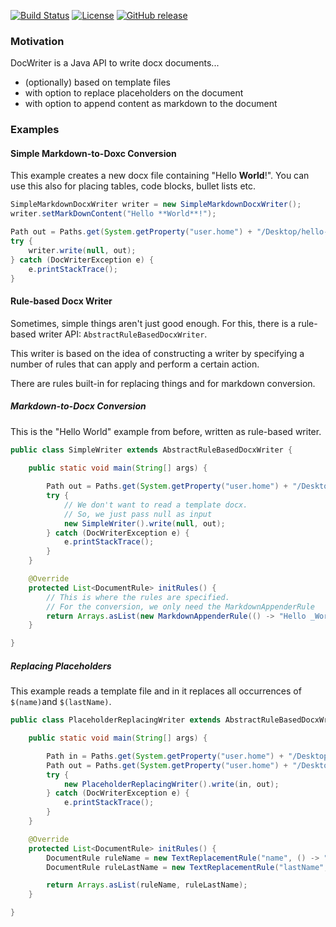 [![Build Status](https://travis-ci.com/ingomohr/docwriter.svg?branch=master)](https://travis-ci.com/ingomohr/docwriter)
[![License](https://img.shields.io/badge/License-Apache%202.0-yellow.svg)](https://opensource.org/licenses/Apache-2.0)
[![GitHub release](https://img.shields.io/github/release/ingomohr/docwriter.svg)](https://GitHub.com/ingomohr/docwriter/releases/)
### Motivation
DocWriter is a Java API to write docx documents...

- (optionally) based on template files
- with option to replace placeholders on the document
- with option to append content as markdown to the document

### Examples
#### Simple Markdown-to-Doxc Conversion
This example creates a new docx file containing "Hello **World**!".
You can use this also for placing tables, code blocks, bullet lists etc.

```Java
SimpleMarkdownDocxWriter writer = new SimpleMarkdownDocxWriter();
writer.setMarkDownContent("Hello **World**!");

Path out = Paths.get(System.getProperty("user.home") + "/Desktop/hello-world.docx");
try {
	writer.write(null, out);
} catch (DocWriterException e) {
	e.printStackTrace();
}
```

#### Rule-based Docx Writer
Sometimes, simple things aren't just good enough. For this, there is a rule-based writer API: ``AbstractRuleBasedDocxWriter``.

This writer is based on the idea of constructing a writer by specifying a number of rules that can apply and perform a certain action.

There are rules built-in for replacing things and for markdown conversion.

##### Markdown-to-Docx Conversion
This is the "Hello World" example from before, written as rule-based writer.

```Java
public class SimpleWriter extends AbstractRuleBasedDocxWriter {
	
	public static void main(String[] args) {

		Path out = Paths.get(System.getProperty("user.home") + "/Desktop/my-doc.docx");
		try {
			// We don't want to read a template docx.
			// So, we just pass null as input
			new SimpleWriter().write(null, out);
		} catch (DocWriterException e) {
			e.printStackTrace();
		}
	}

	@Override
	protected List<DocumentRule> initRules() {
		// This is where the rules are specified.
		// For the conversion, we only need the MarkdownAppenderRule
		return Arrays.asList(new MarkdownAppenderRule(() -> "Hello _World_!"));
	}

}
```

##### Replacing Placeholders
This example reads a template file and in it replaces all occurrences of ``$(name)``and ``$(lastName)``.

```Java
public class PlaceholderReplacingWriter extends AbstractRuleBasedDocxWriter {

	public static void main(String[] args) {

		Path in = Paths.get(System.getProperty("user.home") + "/Desktop/my-doc-template.docx");
		Path out = Paths.get(System.getProperty("user.home") + "/Desktop/my-doc-replaced.docx");
		try {
			new PlaceholderReplacingWriter().write(in, out);
		} catch (DocWriterException e) {
			e.printStackTrace();
		}
	}

	@Override
	protected List<DocumentRule> initRules() {
		DocumentRule ruleName = new TextReplacementRule("name", () -> "John");
		DocumentRule ruleLastName = new TextReplacementRule("lastName", () -> "Doe");

		return Arrays.asList(ruleName, ruleLastName);
	}

}
```


